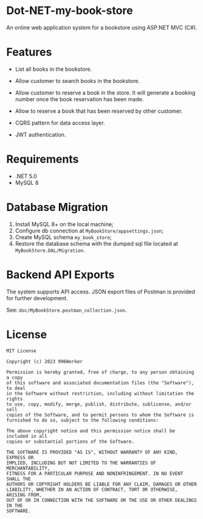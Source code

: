 # Dot-NET-my-book-store
An online web application system for a bookstore using ASP.NET MVC (C#). 

# Features
- List all books in the bookstore.

- Allow customer to search books in the bookstore.

- Allow customer to reserve a book in the store. It will generate a booking number once the book reservation has been made.

- Allow to reserve a book that has been reserved by other customer.

- CQRS pattern for data access layer.

- JWT authentication.


# Requirements
- .NET 5.0
- MySQL 8

# Database Migration
1. Install MySQL 8+ on the local machine;
2. Configure db connection at `MyBookStore/appsettings.json`;
3. Create MySQL schema `my_book_store`;
4. Restore the database schema with the dumped sql file located at `MyBookStore.DAL/Migration`. 

# Backend API Exports
The system supports API access. JSON export files of Postman is provided for further development.

See: `doc/MyBookStore.postman_collection.json`.

# License
```
MIT License

Copyright (c) 2023 996Worker

Permission is hereby granted, free of charge, to any person obtaining a copy
of this software and associated documentation files (the "Software"), to deal
in the Software without restriction, including without limitation the rights
to use, copy, modify, merge, publish, distribute, sublicense, and/or sell
copies of the Software, and to permit persons to whom the Software is
furnished to do so, subject to the following conditions:

The above copyright notice and this permission notice shall be included in all
copies or substantial portions of the Software.

THE SOFTWARE IS PROVIDED "AS IS", WITHOUT WARRANTY OF ANY KIND, EXPRESS OR
IMPLIED, INCLUDING BUT NOT LIMITED TO THE WARRANTIES OF MERCHANTABILITY,
FITNESS FOR A PARTICULAR PURPOSE AND NONINFRINGEMENT. IN NO EVENT SHALL THE
AUTHORS OR COPYRIGHT HOLDERS BE LIABLE FOR ANY CLAIM, DAMAGES OR OTHER
LIABILITY, WHETHER IN AN ACTION OF CONTRACT, TORT OR OTHERWISE, ARISING FROM,
OUT OF OR IN CONNECTION WITH THE SOFTWARE OR THE USE OR OTHER DEALINGS IN THE
SOFTWARE.
```
